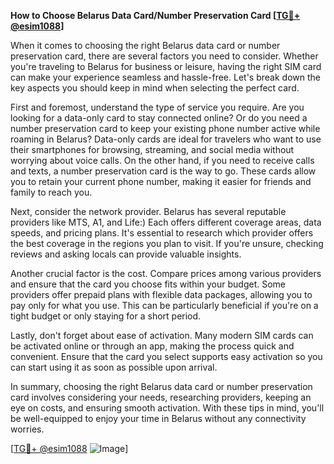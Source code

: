 **How to Choose Belarus Data Card/Number Preservation Card [[TG💪+ @esim1088](https://t.me/s/esim1088)]**

When it comes to choosing the right Belarus data card or number preservation card, there are several factors you need to consider. Whether you're traveling to Belarus for business or leisure, having the right SIM card can make your experience seamless and hassle-free. Let's break down the key aspects you should keep in mind when selecting the perfect card.

First and foremost, understand the type of service you require. Are you looking for a data-only card to stay connected online? Or do you need a number preservation card to keep your existing phone number active while roaming in Belarus? Data-only cards are ideal for travelers who want to use their smartphones for browsing, streaming, and social media without worrying about voice calls. On the other hand, if you need to receive calls and texts, a number preservation card is the way to go. These cards allow you to retain your current phone number, making it easier for friends and family to reach you.

Next, consider the network provider. Belarus has several reputable providers like MTS, A1, and Life:) Each offers different coverage areas, data speeds, and pricing plans. It's essential to research which provider offers the best coverage in the regions you plan to visit. If you're unsure, checking reviews and asking locals can provide valuable insights.

Another crucial factor is the cost. Compare prices among various providers and ensure that the card you choose fits within your budget. Some providers offer prepaid plans with flexible data packages, allowing you to pay only for what you use. This can be particularly beneficial if you're on a tight budget or only staying for a short period.

Lastly, don't forget about ease of activation. Many modern SIM cards can be activated online or through an app, making the process quick and convenient. Ensure that the card you select supports easy activation so you can start using it as soon as possible upon arrival.

In summary, choosing the right Belarus data card or number preservation card involves considering your needs, researching providers, keeping an eye on costs, and ensuring smooth activation. With these tips in mind, you'll be well-equipped to enjoy your time in Belarus without any connectivity worries.

[[TG💪+ @esim1088](https://t.me/s/esim1088) ![Image](https://i.postimg.cc/Y0z9fWf4/image.png)]